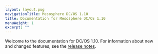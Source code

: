 ```yaml
---
layout: layout.pug
navigationTitle: Mesosphere DC/OS 1.10
title: Documentation for Mesosphere DC/OS 1.10
menuWeight: 1
excerpt: ""
---
```

Welcome to the documentation for DC/OS 1.10. For information about new and changed features, see the [release notes](/1.10/release-notes/).